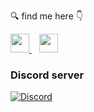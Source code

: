 🔍 find me here 👇

[
  <img
    src="https://image.flaticon.com/icons/svg/1384/1384019.svg"
    width="30"
  />
](https://www.reddit.com/user/draemonn)
&nbsp;&nbsp;
[
  <img
    src="https://image.flaticon.com/icons/svg/919/919847.svg"
    width="30"
  />
](http://www.github.com/mohitkyadav)

### Discord server
[![Discord](https://img.shields.io/discord/522610943037931551.svg?style=for-the-badge&label=&logo=discord&logoColor=fff&color=7389D8&labelColor=6A7EC2)](https://discord.gg/bJGQRJx)
